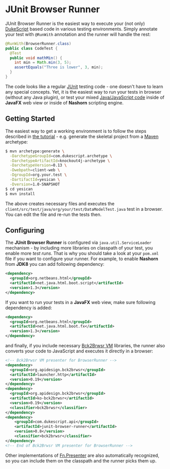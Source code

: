 JUnit Browser Runner
====================

JUnit Browser Runner is the easiest way to execute your (not only) [DukeScript](http://dukescript.com) based 
code in various testing environments. Simply annotate your test with `@RunWith` annotation and the runner will
handle the rest:

```java
@RunWith(BrowserRunner.class)
public class CodeTest {
  @Test
  public void mathMin() {
    int min = Math.min(3, 5);
    assertEquals("Three is lower", 3, min);
  }
}
```

The code looks like a regular [JUnit](http://junit.org) testing code - one doesn't have to learn any special concepts.
Yet, it is the easiest way to run your tests in browser (without any Java plugin), or test your mixed 
[Java/JavaScript code](http://bits.netbeans.org/html+java/1.3/net/java/html/js/package-summary.html) inside of
**JavaFX** web view or inside of **Nashorn** scripting engine.

Getting Started
---------------

The easiest way to get a working environment is to follow the steps described in [the tutorial](http://dukescript.com/best/practices/2016/05/30/test-in-browser.html) - e.g. generate the skeletal project from a [Maven](http://maven.apache.org) archetype:

```bash
$ mvn archetype:generate \
  -DarchetypeGroupId=com.dukescript.archetype \
  -DarchetypeArtifactId=knockout4j-archetype \
  -DarchetypeVersion=0.13 \
  -Dwebpath=client-web \
  -DgroupId=org.your.test \
  -DartifactId=yesican \
  -Dversion=1.0-SNAPSHOT
$ cd yesican
$ mvn install
```

The above creates necessary files and executes the `client/src/test/java/org/your/test/DataModelTest.java` test in  a browser. You can edit the file and re-run the tests then.

Configuring
-----------

The **JUnit Browser Runner** is configured via `java.util.ServiceLoader` mechanism - by including more libraries on classpath of your test, you enable more *test runs*. That is why you should take a look at your `pom.xml` file if you want to configure your runner. For example, to enable **Nashorn** from **JDK8** you can add following dependency:

```xml
<dependency>
  <groupId>org.netbeans.html</groupId>
  <artifactId>net.java.html.boot.script</artifactId>
  <version>1.3</version>
</dependency>
```

If you want to run your tests in a **JavaFX** web view, make sure following dependency is added:

```xml
<dependency>
  <groupId>org.netbeans.html</groupId>
  <artifactId>net.java.html.boot.fx</artifactId>
  <version>1.3</version>
</dependency>
```

and finally, if you include necessary [Bck2Brwsr VM](http://bck2brwsr.apidesign.org) libraries, the runner also converts your code to JavaScript and executes it directly in a browser:

```xml
<!-- Bck2Brwsr VM presenter for BrowserRunner -->
<dependency>
  <groupId>org.apidesign.bck2brwsr</groupId>
  <artifactId>launcher.http</artifactId>
  <version>0.19</version>
</dependency>
<dependency>
  <groupId>org.apidesign.bck2brwsr</groupId>
  <artifactId>ko-bck2brwsr</artifactId>
  <version>0.19</version>
  <classifier>bck2brwsr</classifier>
</dependency>
<dependency>
    <groupId>com.dukescript.api</groupId>
    <artifactId>junit-browser-runner</artifactId>
    <version>0.8</version>
    <classifier>bck2brwsr</classifier>
</dependency>
<!-- End of Bck2Brwsr VM presenter for BrowserRunner -->
```

Other implementations of [Fn.Presenter](http://bits.netbeans.org/html+java/1.3/org/netbeans/html/boot/spi/Fn.Presenter.html) are also automatically recognized, so you can include them on the classpath and the runner picks them up.
